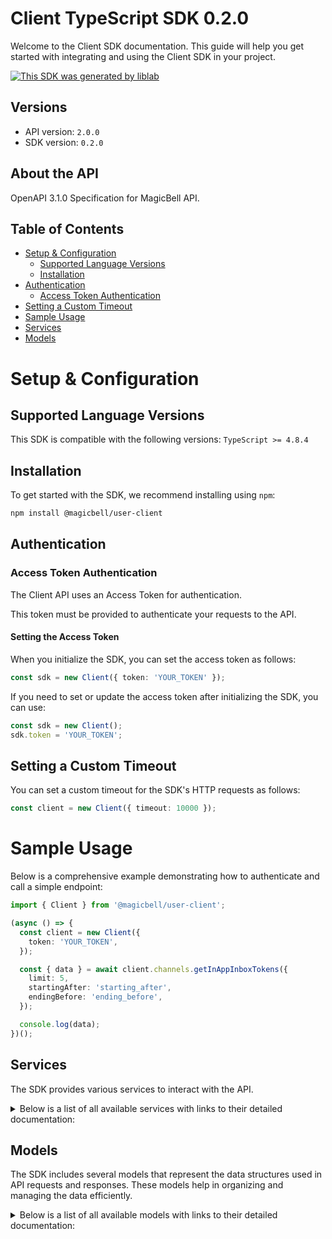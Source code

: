 # Client TypeScript SDK 0.2.0

Welcome to the Client SDK documentation. This guide will help you get started with integrating and using the Client SDK in your project.

[![This SDK was generated by liblab](https://public-liblab-readme-assets.s3.us-east-1.amazonaws.com/built-by-liblab-icon.svg)](https://liblab.com/?utm_source=readme)

## Versions

- API version: `2.0.0`
- SDK version: `0.2.0`

## About the API

OpenAPI 3.1.0 Specification for MagicBell API.

## Table of Contents

- [Setup & Configuration](#setup--configuration)
  - [Supported Language Versions](#supported-language-versions)
  - [Installation](#installation)
- [Authentication](#authentication)
  - [Access Token Authentication](#access-token-authentication)
- [Setting a Custom Timeout](#setting-a-custom-timeout)
- [Sample Usage](#sample-usage)
- [Services](#services)
- [Models](#models)

# Setup & Configuration

## Supported Language Versions

This SDK is compatible with the following versions: `TypeScript >= 4.8.4`

## Installation

To get started with the SDK, we recommend installing using `npm`:

```bash
npm install @magicbell/user-client
```

## Authentication

### Access Token Authentication

The Client API uses an Access Token for authentication.

This token must be provided to authenticate your requests to the API.

#### Setting the Access Token

When you initialize the SDK, you can set the access token as follows:

```ts
const sdk = new Client({ token: 'YOUR_TOKEN' });
```

If you need to set or update the access token after initializing the SDK, you can use:

```ts
const sdk = new Client();
sdk.token = 'YOUR_TOKEN';
```

## Setting a Custom Timeout

You can set a custom timeout for the SDK's HTTP requests as follows:

```ts
const client = new Client({ timeout: 10000 });
```

# Sample Usage

Below is a comprehensive example demonstrating how to authenticate and call a simple endpoint:

```ts
import { Client } from '@magicbell/user-client';

(async () => {
  const client = new Client({
    token: 'YOUR_TOKEN',
  });

  const { data } = await client.channels.getInAppInboxTokens({
    limit: 5,
    startingAfter: 'starting_after',
    endingBefore: 'ending_before',
  });

  console.log(data);
})();
```

## Services

The SDK provides various services to interact with the API.

<details> 
<summary>Below is a list of all available services with links to their detailed documentation:</summary>

| Name                                                                   |
| :--------------------------------------------------------------------- |
| [ChannelsService](documentation/services/ChannelsService.md)           |
| [IntegrationsService](documentation/services/IntegrationsService.md)   |
| [NotificationsService](documentation/services/NotificationsService.md) |

</details>

## Models

The SDK includes several models that represent the data structures used in API requests and responses. These models help in organizing and managing the data efficiently.

<details> 
<summary>Below is a list of all available models with links to their detailed documentation:</summary>

| Name                                                                                         | Description |
| :------------------------------------------------------------------------------------------- | :---------- |
| [InboxTokenResponseCollection](documentation/models/InboxTokenResponseCollection.md)         |             |
| [InboxToken](documentation/models/InboxToken.md)                                             |             |
| [InboxTokenResponse1](documentation/models/InboxTokenResponse1.md)                           |             |
| [DiscardResult](documentation/models/DiscardResult.md)                                       |             |
| [ApnsTokenCollection](documentation/models/ApnsTokenCollection.md)                           |             |
| [ApnsTokenPayload](documentation/models/ApnsTokenPayload.md)                                 |             |
| [ApnsToken](documentation/models/ApnsToken.md)                                               |             |
| [ExpoTokenCollection](documentation/models/ExpoTokenCollection.md)                           |             |
| [ExpoTokenPayload](documentation/models/ExpoTokenPayload.md)                                 |             |
| [ExpoToken](documentation/models/ExpoToken.md)                                               |             |
| [FcmTokenCollection](documentation/models/FcmTokenCollection.md)                             |             |
| [FcmTokenPayload](documentation/models/FcmTokenPayload.md)                                   |             |
| [FcmToken](documentation/models/FcmToken.md)                                                 |             |
| [SlackTokenCollection](documentation/models/SlackTokenCollection.md)                         |             |
| [SlackTokenPayload](documentation/models/SlackTokenPayload.md)                               |             |
| [SlackToken](documentation/models/SlackToken.md)                                             |             |
| [TeamsTokenCollection](documentation/models/TeamsTokenCollection.md)                         |             |
| [TeamsTokenPayload](documentation/models/TeamsTokenPayload.md)                               |             |
| [TeamsToken](documentation/models/TeamsToken.md)                                             |             |
| [WebPushTokenCollection](documentation/models/WebPushTokenCollection.md)                     |             |
| [WebPushTokenPayload](documentation/models/WebPushTokenPayload.md)                           |             |
| [WebPushToken](documentation/models/WebPushToken.md)                                         |             |
| [InboxConfigPayload](documentation/models/InboxConfigPayload.md)                             |             |
| [SlackInstallation](documentation/models/SlackInstallation.md)                               |             |
| [SlackFinishInstallResponse](documentation/models/SlackFinishInstallResponse.md)             |             |
| [SlackStartInstall](documentation/models/SlackStartInstall.md)                               |             |
| [SlackStartInstallResponseContent](documentation/models/SlackStartInstallResponseContent.md) |             |
| [TemplatesInstallation](documentation/models/TemplatesInstallation.md)                       |             |
| [WebPushStartInstallationResponse](documentation/models/WebPushStartInstallationResponse.md) |             |
| [NotificationCollection](documentation/models/NotificationCollection.md)                     |             |
| [Links](documentation/models/Links.md)                                                       |             |
| [Notification](documentation/models/Notification.md)                                         |             |

</details>
